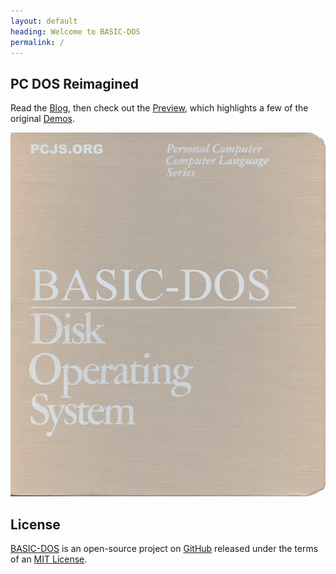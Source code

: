 ```yaml
---
layout: default
heading: Welcome to BASIC-DOS
permalink: /
---
```


## PC DOS Reimagined

Read the [Blog](blog/), then check out the [Preview](preview/), which
highlights a few of the original [Demos](demos/).

[![BASIC-DOS 1.00](assets/images/BASIC-DOS-Cover.gif)](preview/)

## License

[BASIC-DOS](https://github.com/jeffpar/basicdos) is an open-source project
on [GitHub](https://github.com/jeffpar) released under the terms of an
[MIT License](/LICENSE.txt).
